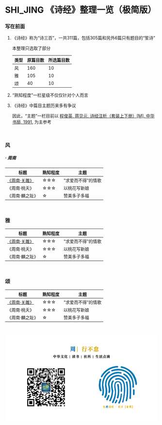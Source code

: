 # SHI_JING 《诗经》整理一览（极简版）

### 写在前面

1. 《诗经》称为“诗三百”，一共311篇，包括305篇和另外6篇只有题目的“笙诗”

   本整理只选取了部分

   | 类型 | 原篇目数 | 所选篇目数 |
   | --- | --- | --- |
   | 风 | 160 | 10 |
   | 雅 | 105 | 10 |
   | 颂 | 40 | 10 |
   
2. “熟知程度”一栏星级不仅仅针对个人而言

3. 《诗经》中篇目主题历来多有争议

   因此，“主题”一栏目前以 [程俊英, 蒋见元. 诗经注析（套装上下册）[M]. 中华书局, 1991.](https://github.com/LaiYizhou/SHI_JING/tree/master/EBook) 为主参考

  ​    

### 风

##### · 周南

| 标题 | 熟知程度 | 主题 |
| --- | --- | --- |
| [《周南·关雎》](https://zh.wikisource.org/zh/%E8%A9%A9%E7%B6%93/%E5%85%B3%E9%9B%8E) | ☆☆☆ | “求爱而不得”的情歌 |
| 《周南·桃夭》 | ☆☆☆ | 以桃花写新娘 |
| 《周南·麟之趾》 | ☆ | 赞美多子多福 |

  ​    

### 雅

| 标题 | 熟知程度 | 主题 |
| --- | --- | --- |
| [《周南·关雎》](https://zh.wikisource.org/zh/%E8%A9%A9%E7%B6%93/%E5%85%B3%E9%9B%8E) | ☆☆☆ | “求爱而不得”的情歌 |
| 《周南·桃夭》 | ☆☆☆ | 以桃花写新娘 |
| 《周南·麟之趾》 | ☆ | 赞美多子多福 |

  ​    

### 颂

| 标题 | 熟知程度 | 主题 |
| --- | --- | --- |
| [《周南·关雎》](https://zh.wikisource.org/zh/%E8%A9%A9%E7%B6%93/%E5%85%B3%E9%9B%8E) | ☆☆☆ | “求爱而不得”的情歌 |
| 《周南·桃夭》 | ☆☆☆ | 以桃花写新娘 |
| 《周南·麟之趾》 | ☆ | 赞美多子多福 |

  ​    

![每周](Images/每周.jpg)